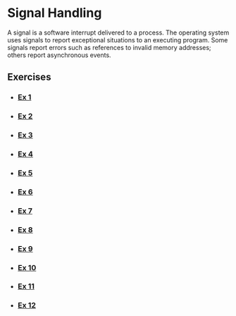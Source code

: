 # Signal Handling


A signal is a software interrupt delivered to a process. The operating system uses signals to report exceptional situations to an executing program. Some signals report errors such as references to invalid memory addresses; others report asynchronous events.

## Exercises

- ### [Ex 1](./info-ex1.md)
- ### [Ex 2](./info-ex2.md)
- ### [Ex 3](./info-ex3.md)
- ### [Ex 4](./info-ex4.md)
- ### [Ex 5](./info-ex5.md)
- ### [Ex 6](./info-ex6.md)
- ### [Ex 7](./info-ex7.md)
- ### [Ex 8](./info-ex8.md)
- ### [Ex 9](./info-ex9.md)
- ### [Ex 10](./info-ex10.md)
- ### [Ex 11](./info-ex11.md)
- ### [Ex 12](./info-ex12.md)
